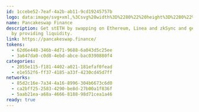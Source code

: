 ```yaml
---
id: 1ccebe52-7eaf-4a2b-ab11-9cd19245757b
logo: data:image/svg+xml,%3Csvg%20width%3D%2280%22%20height%3D%2280%22%20viewBox%3D%220%200%2080%2080%22%20fill%3D%22none%22%20xmlns%3D%22http%3A%2F%2Fwww.w3.org%2F2000%2Fsvg%22%3E%0A%3Cg%20clip-path%3D%22url(%23clip0_3548_141)%22%3E%0A%3Cg%20opacity%3D%220.6%22%20filter%3D%22url(%23filter0_f_3548_141)%22%3E%0A%3Cpath%20fill-rule%3D%22evenodd%22%20clip-rule%3D%22evenodd%22%20d%3D%22M45.9521%2061.1411C38.8499%2061.1357%2033.1286%2059.4314%2029.1313%2056.3703C25.086%2053.2725%2022.9399%2048.8762%2022.9399%2043.9015C22.9399%2039.1084%2025.0812%2035.6522%2027.5041%2033.3158C29.403%2031.4851%2031.4983%2030.3126%2032.9573%2029.638C32.6274%2028.6254%2032.2157%2027.2999%2031.8474%2025.9307C31.3547%2024.0987%2030.8713%2021.9489%2030.8713%2020.3738C30.8713%2018.5095%2031.2776%2016.6369%2032.3736%2015.182C33.5317%2013.6448%2035.2752%2012.8213%2037.3723%2012.8213C39.0114%2012.8213%2040.4031%2013.4293%2041.4923%2014.4781C42.5336%2015.4805%2043.227%2016.812%2043.7055%2018.2C44.5463%2020.6388%2044.8738%2023.7028%2044.9655%2026.7608H46.9744C47.0664%2023.7028%2047.3936%2020.6388%2048.2347%2018.2C48.7132%2016.812%2049.4061%2015.4807%2050.4477%2014.4781C51.5371%2013.4295%2052.9285%2012.8213%2054.5676%2012.8213C56.665%2012.8213%2058.4082%2013.6448%2059.5663%2015.182C60.6623%2016.6369%2061.0689%2018.5095%2061.0689%2020.3738C61.0689%2021.9489%2060.5852%2024.0987%2060.0925%2025.9307C59.7242%2027.2999%2059.3125%2028.6254%2058.9826%2029.638C60.4417%2030.3126%2062.5372%2031.4851%2064.4358%2033.3161C66.8588%2035.6522%2069%2039.1084%2069%2043.9015C69%2048.8762%2066.8542%2053.2725%2062.8087%2056.3703C58.8114%2059.4314%2053.0901%2061.1357%2045.9879%2061.1411H45.9521Z%22%20fill%3D%22%23633001%22%2F%3E%0A%3Cpath%20d%3D%22M37.372%2014.5945C34.3005%2014.5945%2032.8864%2016.9097%2032.8864%2020.1112C32.8864%2022.656%2034.5294%2027.7525%2035.2033%2029.7366C35.3551%2030.183%2035.1167%2030.6718%2034.6822%2030.8448C32.2203%2031.8255%2024.9551%2035.416%2024.9551%2043.6391C24.9551%2052.3011%2032.3383%2058.8323%2045.9537%2058.8427L45.9698%2058.8425L45.9861%2058.8427C59.6013%2058.8323%2066.9845%2052.3011%2066.9845%2043.6391C66.9845%2035.416%2059.7193%2031.8255%2057.2574%2030.8448C56.8229%2030.672%2056.5847%2030.183%2056.7362%2029.7366C57.4104%2027.7528%2059.0534%2022.656%2059.0534%2020.1112C59.0534%2016.9094%2057.6394%2014.5945%2054.5675%2014.5945C50.1459%2014.5945%2049.0436%2020.9218%2048.965%2027.7129C48.9599%2028.1661%2048.5969%2028.534%2048.1482%2028.534H43.7916C43.3427%2028.534%2042.98%2028.1661%2042.9746%2027.7129C42.896%2020.9218%2041.7939%2014.5945%2037.372%2014.5945Z%22%20fill%3D%22%23D1884F%22%2F%3E%0A%3Cpath%20d%3D%22M45.9861%2056.0679C35.9824%2056.0679%2024.9724%2050.6582%2024.9551%2043.6555V43.6881C24.9551%2052.3571%2032.35%2058.8918%2045.9861%2058.8918C59.6222%2058.8918%2067.0171%2052.3571%2067.0171%2043.6881V43.6555C66.9998%2050.6582%2055.9898%2056.0679%2045.9861%2056.0679Z%22%20fill%3D%22%23FEDC90%22%2F%3E%0A%3Cpath%20d%3D%22M40.4278%2041.5046C40.4278%2043.8689%2039.3218%2045.1002%2037.9574%2045.1002C36.593%2045.1002%2035.487%2043.8689%2035.487%2041.5046C35.487%2039.1402%2036.593%2037.9089%2037.9574%2037.9089C39.3218%2037.9089%2040.4278%2039.1402%2040.4278%2041.5046ZM56.4854%2041.5046C56.4854%2043.8689%2055.3794%2045.1002%2054.015%2045.1002C52.6506%2045.1002%2051.5446%2043.8689%2051.5446%2041.5046C51.5446%2039.1402%2052.6506%2037.9089%2054.015%2037.9089C55.3794%2037.9089%2056.4854%2039.1402%2056.4854%2041.5046Z%22%20fill%3D%22%23633001%22%2F%3E%0A%3C%2Fg%3E%0A%3Cpath%20fill-rule%3D%22evenodd%22%20clip-rule%3D%22evenodd%22%20d%3D%22M39.9521%2067.1411C32.8499%2067.1357%2027.1286%2065.4314%2023.1313%2062.3703C19.086%2059.2725%2016.9399%2054.8762%2016.9399%2049.9015C16.9399%2045.1084%2019.0812%2041.6522%2021.5041%2039.3158C23.403%2037.4851%2025.4983%2036.3126%2026.9573%2035.638C26.6274%2034.6254%2026.2157%2033.2999%2025.8474%2031.9307C25.3547%2030.0987%2024.8713%2027.9489%2024.8713%2026.3738C24.8713%2024.5095%2025.2776%2022.6369%2026.3736%2021.182C27.5317%2019.6448%2029.2752%2018.8213%2031.3723%2018.8213C33.0114%2018.8213%2034.4031%2019.4293%2035.4923%2020.4781C36.5336%2021.4805%2037.227%2022.812%2037.7055%2024.2C38.5463%2026.6388%2038.8738%2029.7028%2038.9655%2032.7608H40.9744C41.0664%2029.7028%2041.3936%2026.6388%2042.2347%2024.2C42.7132%2022.812%2043.4061%2021.4807%2044.4477%2020.4781C45.5371%2019.4295%2046.9285%2018.8213%2048.5676%2018.8213C50.665%2018.8213%2052.4082%2019.6448%2053.5663%2021.182C54.6623%2022.6369%2055.0689%2024.5095%2055.0689%2026.3738C55.0689%2027.9489%2054.5852%2030.0987%2054.0925%2031.9307C53.7242%2033.2999%2053.3125%2034.6254%2052.9826%2035.638C54.4417%2036.3126%2056.5372%2037.4851%2058.4358%2039.3161C60.8588%2041.6522%2063%2045.1084%2063%2049.9015C63%2054.8762%2060.8542%2059.2725%2056.8087%2062.3703C52.8114%2065.4314%2047.0901%2067.1357%2039.9879%2067.1411H39.9521Z%22%20fill%3D%22%23633001%22%2F%3E%0A%3Cpath%20d%3D%22M31.372%2020.5945C28.3005%2020.5945%2026.8864%2022.9097%2026.8864%2026.1112C26.8864%2028.656%2028.5294%2033.7525%2029.2033%2035.7366C29.3551%2036.183%2029.1167%2036.6718%2028.6822%2036.8448C26.2203%2037.8255%2018.9551%2041.416%2018.9551%2049.6391C18.9551%2058.3011%2026.3383%2064.8323%2039.9537%2064.8427L39.9698%2064.8425L39.9861%2064.8427C53.6013%2064.8323%2060.9845%2058.3011%2060.9845%2049.6391C60.9845%2041.416%2053.7193%2037.8255%2051.2574%2036.8448C50.8229%2036.672%2050.5847%2036.183%2050.7362%2035.7366C51.4104%2033.7528%2053.0534%2028.656%2053.0534%2026.1112C53.0534%2022.9094%2051.6394%2020.5945%2048.5675%2020.5945C44.1459%2020.5945%2043.0436%2026.9218%2042.965%2033.7129C42.9599%2034.1661%2042.5969%2034.534%2042.1482%2034.534H37.7916C37.3427%2034.534%2036.98%2034.1661%2036.9746%2033.7129C36.896%2026.9218%2035.7939%2020.5945%2031.372%2020.5945Z%22%20fill%3D%22%23D1884F%22%2F%3E%0A%3Cpath%20d%3D%22M39.9861%2062.0679C29.9824%2062.0679%2018.9724%2056.6582%2018.9551%2049.6555V49.6881C18.9551%2058.3571%2026.35%2064.8918%2039.9861%2064.8918C53.6222%2064.8918%2061.0171%2058.3571%2061.0171%2049.6881V49.6555C60.9998%2056.6582%2049.9898%2062.0679%2039.9861%2062.0679Z%22%20fill%3D%22%23FEDC90%22%2F%3E%0A%3Cpath%20d%3D%22M34.4278%2047.5046C34.4278%2049.8689%2033.3218%2051.1002%2031.9574%2051.1002C30.593%2051.1002%2029.487%2049.8689%2029.487%2047.5046C29.487%2045.1402%2030.593%2043.9089%2031.9574%2043.9089C33.3218%2043.9089%2034.4278%2045.1402%2034.4278%2047.5046ZM50.4854%2047.5046C50.4854%2049.8689%2049.3794%2051.1002%2048.015%2051.1002C46.6506%2051.1002%2045.5446%2049.8689%2045.5446%2047.5046C45.5446%2045.1402%2046.6506%2043.9089%2048.015%2043.9089C49.3794%2043.9089%2050.4854%2045.1402%2050.4854%2047.5046Z%22%20fill%3D%22%23633001%22%2F%3E%0A%3C%2Fg%3E%0A%3Cdefs%3E%0A%3Cfilter%20id%3D%22filter0_f_3548_141%22%20x%3D%228.93994%22%20y%3D%22-1.17871%22%20width%3D%2274.0601%22%20height%3D%2276.3198%22%20filterUnits%3D%22userSpaceOnUse%22%20color-interpolation-filters%3D%22sRGB%22%3E%0A%3CfeFlood%20flood-opacity%3D%220%22%20result%3D%22BackgroundImageFix%22%2F%3E%0A%3CfeBlend%20mode%3D%22normal%22%20in%3D%22SourceGraphic%22%20in2%3D%22BackgroundImageFix%22%20result%3D%22shape%22%2F%3E%0A%3CfeGaussianBlur%20stdDeviation%3D%227%22%20result%3D%22effect1_foregroundBlur_3548_141%22%2F%3E%0A%3C%2Ffilter%3E%0A%3CclipPath%20id%3D%22clip0_3548_141%22%3E%0A%3Crect%20width%3D%2280%22%20height%3D%2280%22%20fill%3D%22white%22%2F%3E%0A%3C%2FclipPath%3E%0A%3C%2Fdefs%3E%0A%3C%2Fsvg%3E%0A
name: Pancakeswap Finance
description: Get stETH by swapping on Ethereum, Linea and zkSync and get rewards
  by providing liquidity.
link: https://pancakeswap.finance/
tokens:
  - 62d6e448-346b-4d71-9688-6a043d5c25ee
  - 3a647da0-c0d8-4ebd-abce-bac0390880f4
categories:
  - 2055e115-f181-4402-a021-181efaf0fead
  - e1e552f6-ff37-4185-a33f-4230cd45d7ff
networks:
  - 85d2c16e-7a34-4a16-8996-304b6673c6d0
  - ca2bff25-2583-4290-be8d-27b00a1f836f
  - 5aab21ea-a68a-4666-8188-98d71cea1a46
ready: true
---
```

